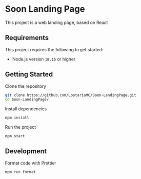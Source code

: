 # Soon Landing Page

This project is a web landing page, based on React

## Requirements

This project requires the following to get started:
- Node.js version `18.15` or higher

## Getting Started

Clone the repository
```bash
git clone https://github.com/LostariaMC/Soon-LandingPage.git
cd Soon-LandingPage/
```

Install dependencies
```bash
npm install
```

Run the project
```bash
npm start
```

## Development

Format code with Prettier
```bash
npm run format
```